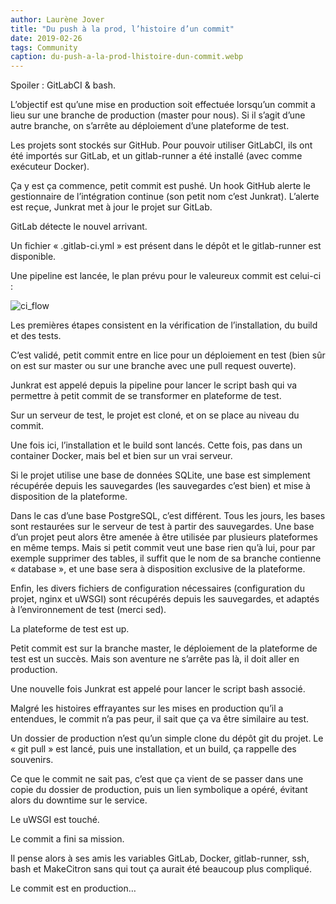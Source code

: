 ```yaml
---
author: Laurène Jover
title: "Du push à la prod, l’histoire d’un commit"
date: 2019-02-26
tags: Community
caption: du-push-a-la-prod-lhistoire-dun-commit.webp
---
```


Spoiler : GitLabCI & bash.

L’objectif est qu’une mise en production soit effectuée lorsqu’un commit a lieu sur une branche de production (master pour nous). Si il s’agit d’une autre branche, on s’arrête au déploiement d’une plateforme de test.

Les projets sont stockés sur GitHub. Pour pouvoir utiliser GitLabCI, ils ont été importés sur GitLab, et un gitlab-runner a été installé (avec comme exécuteur Docker).

Ça y est ça commence, petit commit est pushé. Un hook GitHub alerte le gestionnaire de l’intégration continue (son petit nom c’est Junkrat). L’alerte est reçue, Junkrat met à jour le projet sur GitLab.

GitLab détecte le nouvel arrivant.

Un fichier « .gitlab-ci.yml » est présent dans le dépôt et le gitlab-runner est disponible.

Une pipeline est lancée, le plan prévu pour le valeureux commit est celui-ci :

![ci_flow](/2019-02-26_du-push-a-la-prod-lhistoire-dun-commit/ci_flow.png)

Les premières étapes consistent en la vérification de l’installation, du build et des tests.

C’est validé, petit commit entre en lice pour un déploiement en test (bien sûr on est sur master ou sur une branche avec une pull request ouverte).

Junkrat est appelé depuis la pipeline pour lancer le script bash qui va permettre à petit commit de se transformer en plateforme de test.

Sur un serveur de test, le projet est cloné, et on se place au niveau du commit.

Une fois ici, l’installation et le build sont lancés. Cette fois, pas dans un container Docker, mais bel et bien sur un vrai serveur.

Si le projet utilise une base de données SQLite, une base est simplement récupérée depuis les sauvegardes (les sauvegardes c’est bien) et mise à disposition de la plateforme.

Dans le cas d’une base PostgreSQL, c’est différent. Tous les jours, les bases sont restaurées sur le serveur de test à partir des sauvegardes. Une base d’un projet peut alors être amenée à être utilisée par plusieurs plateformes en même temps. Mais si petit commit veut une base rien qu’à lui, pour par exemple supprimer des tables, il suffit que le nom de sa branche contienne « database », et une base sera à disposition exclusive de la plateforme.

Enfin, les divers fichiers de configuration nécessaires (configuration du projet, nginx et uWSGI) sont récupérés depuis les sauvegardes, et adaptés à l’environnement de test (merci sed).

La plateforme de test est up.

Petit commit est sur la branche master, le déploiement de la plateforme de test est un succès. Mais son aventure ne s’arrête pas là, il doit aller en production.

Une nouvelle fois Junkrat est appelé pour lancer le script bash associé.

Malgré les histoires effrayantes sur les mises en production qu’il a entendues, le commit n’a pas peur, il sait que ça va être similaire au test.

Un dossier de production n’est qu’un simple clone du dépôt git du projet. Le « git pull » est lancé, puis une installation, et un build, ça rappelle des souvenirs.

Ce que le commit ne sait pas, c’est que ça vient de se passer dans une copie du dossier de production, puis un lien symbolique a opéré, évitant alors du downtime sur le service.

Le uWSGI est touché.

Le commit a fini sa mission.

Il pense alors à ses amis les variables GitLab, Docker, gitlab-runner, ssh, bash et MakeCitron sans qui tout ça aurait été beaucoup plus compliqué.

Le commit est en production…
